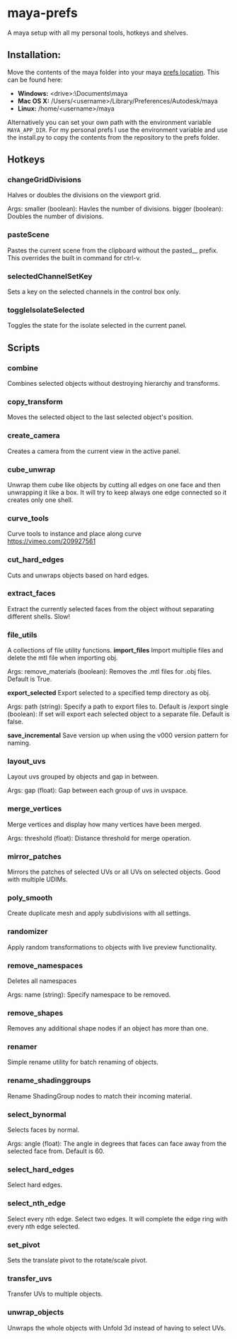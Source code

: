 # maya-prefs
A maya setup with all my personal tools, hotkeys and shelves.


## Installation:

Move the contents of the maya folder into your maya [prefs location](https://knowledge.autodesk.com/support/maya/getting-started/caas/CloudHelp/cloudhelp/2022/ENU/Maya-Customizing/files/GUID-393D1ECA-9B6E-4625-B5B1-3F28E62AFB1C-htm.html).
This can be found here:

* **Windows:** \<drive\>:\Documents\maya
* **Mac OS X:** /Users/\<username\>/Library/Preferences/Autodesk/maya
* **Linux:** /home/\<username\>/maya

Alternatively you can set your own path with the environment variable `MAYA_APP_DIR`.
For my personal prefs I use the environment variable and use the install.py to copy the contents from the repository to the prefs folder.

## Hotkeys
### changeGridDivisions
Halves or doubles the divisions on the viewport grid.

Args:
    smaller (boolean): Havles the number of divisions.
    bigger (boolean): Doubles the number of divisions.

### pasteScene
Pastes the current scene from the clipboard without the pasted__ prefix.
This overrides the built in command for ctrl-v.

### selectedChannelSetKey
Sets a key on the selected channels in the control box only.

### toggleIsolateSelected
Toggles the state for the isolate selected in the current panel.
## Scripts
### combine
Combines selected objects without destroying hierarchy and transforms.

### copy_transform
Moves the selected object to the last selected object's position.

### create_camera
Creates a camera from the current view in the active panel.

### cube_unwrap
Unwrap them cube like objects by cutting all edges on one face and then unwrapping it like a box.
It will try to keep always one edge connected so it creates only one shell.

### curve_tools
Curve tools to instance and place along curve
https://vimeo.com/209927561

### cut_hard_edges
Cuts and unwraps objects based on hard edges.

### extract_faces
Extract the currently selected faces from the object without separating different shells. Slow!

### file_utils
A collections of file utility functions.
**import_files**
Import multiplie files and delete the mtl file when importing obj.

Args:
    remove_materials (boolean): Removes the .mtl files for .obj files. Default is True.

**export_selected**
Export selected to a specified temp directory as obj.

Args:
    path (string): Specify a path to export files to. Default is <project>/export
    single (boolean): If set will export each selected object to a separate file. Default is false.

**save_incremental**
Save version up when using the v000 version pattern for naming.

### layout_uvs
Layout uvs grouped by objects and gap in between.

Args:
    gap (float): Gap between each group of uvs in uvspace.

### merge_vertices
Merge vertices and display how many vertices have been merged.

Args:
    threshold (float): Distance threshold for merge operation.

### mirror_patches
Mirrors the patches of selected UVs or all UVs on selected objects. Good with multiple UDIMs.

### poly_smooth
Create duplicate mesh and apply subdivisions with all settings.

### randomizer
Apply random transformations to objects with live preview functionality.

### remove_namespaces
Deletes all namespaces

Args:
    name (string): Specify namespace to be removed.

### remove_shapes
Removes any additional shape nodes if an object has more than one.

### renamer
Simple rename utility for batch renaming of objects.

### rename_shadinggroups
Rename ShadingGroup nodes to match their incoming material.

### select_bynormal
Selects faces by normal.

Args:
    angle (float): The angle in degrees that faces can face away from the selected face from.
    Default is 60.

### select_hard_edges
Select hard edges.

### select_nth_edge
Select every nth edge. Select two edges.
It will complete the edge ring with every nth edge selected.

### set_pivot
Sets the translate pivot to the rotate/scale pivot.

### transfer_uvs
Transfer UVs to multiple objects.

### unwrap_objects
Unwraps the whole objects with Unfold 3d instead of having to select UVs.

